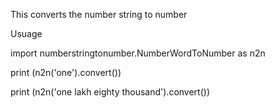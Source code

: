 This converts the number string to number

Usuage

import numberstringtonumber.NumberWordToNumber as n2n


print (n2n('one').convert())


print (n2n('one lakh eighty thousand').convert())

